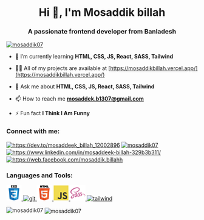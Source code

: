 <h1 align="center">Hi 👋, I'm Mosaddik billah</h1>
<h3 align="center">A passionate frontend developer from Banladesh</h3>

<p align="left"> <a href="https://github.com/ryo-ma/github-profile-trophy"><img src="https://github-profile-trophy.vercel.app/?username=mosaddik07" alt="mosaddik07" /></a> </p>

- 🌱 I’m currently learning **HTML, CSS, JS, React, SASS, Tailwind**

- 👨‍💻 All of my projects are available at [https://mosaddikbillah.vercel.app/](https://mosaddikbillah.vercel.app/)

- 💬 Ask me about **HTML, CSS, JS, React, SASS, Tailwind**

- 📫 How to reach me **mosaddek.b1307@gmail.com**

- ⚡ Fun fact **I Think I Am Funny**

<h3 align="left">Connect with me:</h3>
<p align="left">
<a href="https://dev.to/https://dev.to/mosaddeek_billah_12002896" target="blank"><img align="center" src="https://raw.githubusercontent.com/rahuldkjain/github-profile-readme-generator/master/src/images/icons/Social/devto.svg" alt="https://dev.to/mosaddeek_billah_12002896" height="30" width="40" /></a>
<a href="https://twitter.com/mosaddik07" target="blank"><img align="center" src="https://raw.githubusercontent.com/rahuldkjain/github-profile-readme-generator/master/src/images/icons/Social/twitter.svg" alt="mosaddik07" height="30" width="40" /></a>
<a href="https://linkedin.com/in/https://www.linkedin.com/in/mosaddeek-billah-329b3b311/" target="blank"><img align="center" src="https://raw.githubusercontent.com/rahuldkjain/github-profile-readme-generator/master/src/images/icons/Social/linked-in-alt.svg" alt="https://www.linkedin.com/in/mosaddeek-billah-329b3b311/" height="30" width="40" /></a>
<a href="https://fb.com/https://web.facebook.com/mosaddik.billahh" target="blank"><img align="center" src="https://raw.githubusercontent.com/rahuldkjain/github-profile-readme-generator/master/src/images/icons/Social/facebook.svg" alt="https://web.facebook.com/mosaddik.billahh" height="30" width="40" /></a>
</p>

<h3 align="left">Languages and Tools:</h3>
<p align="left"> <a href="https://www.w3schools.com/css/" target="_blank" rel="noreferrer"> <img src="https://raw.githubusercontent.com/devicons/devicon/master/icons/css3/css3-original-wordmark.svg" alt="css3" width="40" height="40"/> </a> <a href="https://git-scm.com/" target="_blank" rel="noreferrer"> <img src="https://www.vectorlogo.zone/logos/git-scm/git-scm-icon.svg" alt="git" width="40" height="40"/> </a> <a href="https://www.w3.org/html/" target="_blank" rel="noreferrer"> <img src="https://raw.githubusercontent.com/devicons/devicon/master/icons/html5/html5-original-wordmark.svg" alt="html5" width="40" height="40"/> </a> <a href="https://developer.mozilla.org/en-US/docs/Web/JavaScript" target="_blank" rel="noreferrer"> <img src="https://raw.githubusercontent.com/devicons/devicon/master/icons/javascript/javascript-original.svg" alt="javascript" width="40" height="40"/> </a> <a href="https://sass-lang.com" target="_blank" rel="noreferrer"> <img src="https://raw.githubusercontent.com/devicons/devicon/master/icons/sass/sass-original.svg" alt="sass" width="40" height="40"/> </a> <a href="https://tailwindcss.com/" target="_blank" rel="noreferrer"> <img src="https://www.vectorlogo.zone/logos/tailwindcss/tailwindcss-icon.svg" alt="tailwind" width="40" height="40"/> </a> </p>

<p><img align="left" src="https://github-readme-stats.vercel.app/api/top-langs?username=mosaddik07&show_icons=true&locale=en&layout=compact" alt="mosaddik07" /></p>

<p>&nbsp;<img align="center" src="https://github-readme-stats.vercel.app/api?username=mosaddik07&show_icons=true&locale=en" alt="mosaddik07" /></p>
